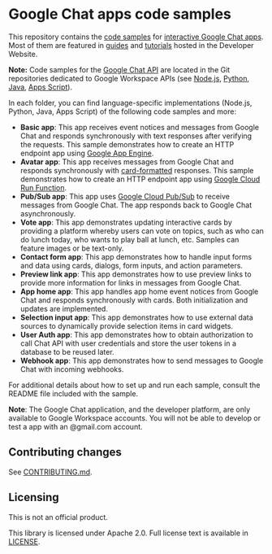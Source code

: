 # Google Chat apps code samples

This repository contains the [code samples](https://developers.google.com/workspace/chat/samples) for
[interactive Google Chat apps](https://developers.google.com/workspace/chat).
Most of them are featured in
[guides](https://developers.google.com/workspace/chat/overview) and
[tutorials](https://developers.google.com/workspace/chat/samples) hosted in the
Developer Website.

**Note:** Code samples for the
[Google Chat API](https://developers.google.com/workspace/chat/api-overview)
are located in the Git repositories dedicated to Google Workspace APIs (see
[Node.js](https://github.com/googleworkspace/node-samples/tree/main/chat),
[Python](https://github.com/googleworkspace/python-samples/tree/main/chat),
[Java](https://github.com/googleworkspace/java-samples/tree/main/chat),
[Apps Script](https://github.com/googleworkspace/apps-script-samples/tree/main/chat)).

In each folder, you can find language-specific implementations (Node.js,
Python, Java, Apps Script) of the following code samples and more:

  - **Basic app**: This app receives event notices and messages from Google
    Chat and responds synchronously with text responses after verifying the
    requests. This sample demonstrates how to create an HTTP endpoint app using
    [Google App Engine](https://cloud.google.com/appengine/).
  - **Avatar app**: This app receives messages from Google Chat and responds
    synchronously with
    [card-formatted](https://developers.google.com/chat/concepts)
    responses. This sample demonstrates how to create an HTTP endpoint app
    using [Google Cloud Run Function](https://cloud.google.com/functions/).
  - **Pub/Sub app**: This app uses
    [Google Cloud Pub/Sub](https://cloud.google.com/pubsub/) to receive messages
    from Google Chat. The app responds back to Google Chat asynchronously.
  - **Vote app**: This app demonstrates updating interactive cards by providing
    a platform whereby users can vote on topics, such as who can do lunch today,
    who wants to play ball at lunch, etc. Samples can feature images or be
    text-only.
  - **Contact form app**: This app demonstrates how to handle input forms and
    data using cards, dialogs, form inputs, and action parameters.
  - **Preview link app**: This app demonstrates how to use preview links to
    provide more information for links in messages from Google Chat.
  - **App home app**: This app handles app home event notices from Google Chat
    and responds synchronously with cards. Both initialization and updates are
    implemented.
  - **Selection input app**: This app demonstrates how to use external data
    sources to dynamically provide selection items in card widgets.
  - **User Auth app**: This app demonstrates how to obtain authorization to call
    Chat API with user credentials and store the user tokens in a database to be
    reused later.
  - **Webhook app**: This app demonstrates how to send messages to Google Chat
    with incoming webhooks.

For additional details about how to set up and run each sample, consult the
README file included with the sample.

**Note**: The Google Chat application, and the developer platform, are only
available to Google Workspace accounts. You will not be able to develop or test a app
with an @gmail.com account.

## Contributing changes

See [CONTRIBUTING.md](CONTRIBUTING.md).

## Licensing

This is not an official product.

This library is licensed under Apache 2.0. Full license text is available in
[LICENSE](LICENSE).
